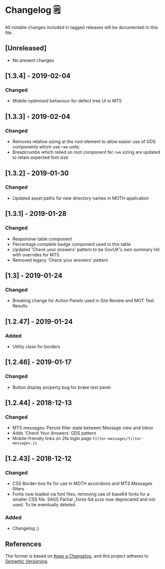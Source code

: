 # Changelog 🗒️
All notable changes included in tagged releases will be documented in this file.

## [Unreleased]
- No present changes

## [1.3.4] - 2019-02-04
### Changed
- Mobile-optimised behaviour for defect tree UI in MTS

## [1.3.3] - 2019-02-04
### Changed
- Removes relative sizing at the root element to allow easier use of GDS components which use `rem` units.
- Breadcrumbs which relied on root component for `rem` sizing are updated to retain expected font size

## [1.3.2] - 2019-01-30
### Changed
- Updated asset paths for new directory names in MOTH application

## [1.3.1] - 2019-01-28
### Changed
- Responsive table component
- Percentage complete badge component used in this table
- Updated 'Check your answers' pattern to be GovUK's own summary list with overrides for MTS
- Removed legacy 'Check your answers' pattern

## [1.3] - 2019-01-24
### Changed
- Breaking change for Action Panels used in Site Review and MOT Test Results

## [1.2.47] - 2019-01-24
### Added
- Utility class for borders

## [1.2.46] - 2019-01-17
### Changed
- Button display property bug for brake test panel

## [1.2.44] - 2018-12-13
### Changed
- MTS messages: Persist filter state between Message view and Inbox 
- Adds 'Check Your Answers' GDS pattern
- Mobile-friendly links on 2fa login page
`filter-messages/filter-messages.js`  

## [1.2.43] - 2018-12-12
### Changed
- CSS Border-box fix for use in MOTH accordions and MTS Messages filters
- Fonts now loaded via font files, removing use of base64 fonts for a smaller CSS file. SASS Partial _fonts-64.scss now deprecated and not used. To be eventually deleted.

### Added 
- Changelog ;) 


## References
The format is based on [Keep a Changelog](https://keepachangelog.com/en/1.0.0/),
and this project adheres to [Semantic Versioning](https://semver.org/spec/v2.0.0.html).

